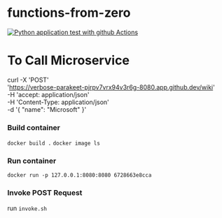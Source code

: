 # functions-from-zero
[![Python application test with github Actions](https://github.com/SomnathRajesh/functions-from-zero/actions/workflows/main.yml/badge.svg)](https://github.com/SomnathRajesh/functions-from-zero/actions/workflows/main.yml)

# To Call Microservice

curl -X 'POST' \
  'https://verbose-parakeet-pjrpv7vrx94v3r6g-8080.app.github.dev/wiki' \
  -H 'accept: application/json' \
  -H 'Content-Type: application/json' \
  -d '{
  "name": "Microsoft"
}'

### Build container
`docker build .`
`docker image ls`

### Run container

`docker run -p 127.0.0.1:8080:8080 6728663e8cca`

### Invoke POST Request

run `invoke.sh`